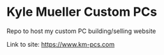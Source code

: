# Kyle Mueller Custom PCs
Repo to host my custom PC building/selling website

Link to site: https://www.km-pcs.com
